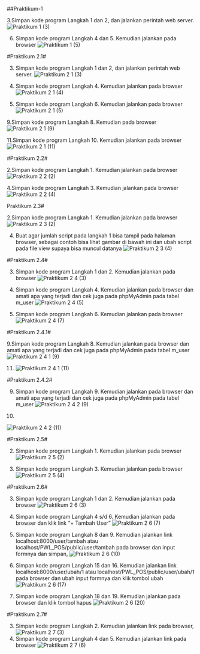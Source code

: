 ##Praktikum-1

3.Simpan kode program Langkah 1 dan 2, dan jalankan perintah web server.
![Praktikum 1 (3)](https://github.com/aryawildhani13/PWL2024/assets/91382582/81971cce-9188-4fd2-9f4c-3bf38ed2f8dc)

6. Simpan kode program Langkah 4 dan 5. Kemudian jalankan pada browser
![Praktikum 1 (5)](https://github.com/aryawildhani13/PWL2024/assets/91382582/438fd778-ca18-4d4a-a346-247bcfecde38)

#Praktikum 2.1#

3. Simpan kode program Langkah 1 dan 2, dan jalankan perintah web server.
![Praktikum 2 1 (3)](https://github.com/aryawildhani13/PWL2024/assets/91382582/2eeb6ac1-0e57-4737-8b7c-042f1acfff95)

4. Simpan kode program Langkah 4. Kemudian jalankan pada browser
![Praktikum 2 1 (4)](https://github.com/aryawildhani13/PWL2024/assets/91382582/721a1a2c-2752-4306-aaee-7d60d6678aec)

7. Simpan kode program Langkah 6. Kemudian jalankan pada browser 
![Praktikum 2 1 (5)](https://github.com/aryawildhani13/PWL2024/assets/91382582/0072fb43-7d96-4a6b-b76a-52a056cc0e64)

9.Simpan kode program Langkah 8. Kemudian pada browser 
![Praktikum 2 1 (9)](https://github.com/aryawildhani13/PWL2024/assets/91382582/433d0f2f-ba91-4db7-b2c7-20ffeee2dcc3)

11.Simpan kode program Langkah 10. Kemudian jalankan pada browser
![Praktikum 2 1 (11)](https://github.com/aryawildhani13/PWL2024/assets/91382582/d161aa7e-dff8-4557-a279-5415bd8952bd)

#Praktikum 2.2#

2.Simpan kode program Langkah 1. Kemudian jalankan pada browser
![Praktikum 2 2 (2)](https://github.com/aryawildhani13/PWL2024/assets/91382582/10286b4f-b48d-4c04-bf2b-ac578883f89d)

4.Simpan kode program Langkah 3. Kemudian jalankan pada browser 
![Praktikum 2 2 (4)](https://github.com/aryawildhani13/PWL2024/assets/91382582/2a02d4d1-9f17-4c9c-904b-1a99190358ce)


Praktikum 2.3#

2.Simpan kode program Langkah 1. Kemudian jalankan pada browser 
![Praktikum 2 3 (2)](https://github.com/aryawildhani13/PWL2024/assets/91382582/53f69b6d-042f-4f25-810d-77d21810b744)

4. Buat agar jumlah script pada langkah 1 bisa tampil pada halaman browser, sebagai contoh bisa lihat gambar di bawah ini dan ubah script pada file view supaya bisa muncul datanya
![Praktikum 2 3 (4)](https://github.com/aryawildhani13/PWL2024/assets/91382582/5b90a196-608f-4c26-84ed-cdf52208d815)

#Praktikum 2.4#

3. Simpan kode program Langkah 1 dan 2. Kemudian jalankan pada browser 
![Praktikum 2 4 (3)](https://github.com/aryawildhani13/PWL2024/assets/91382582/c23dd063-93a8-4710-b8fe-a6aa385765d4)

5. Simpan kode program Langkah 4. Kemudian jalankan pada browser dan amati apa yang terjadi dan cek juga pada phpMyAdmin pada tabel m_user
![Praktikum 2 4 (5)](https://github.com/aryawildhani13/PWL2024/assets/91382582/bbed0e77-9e06-4c99-8c24-b328fd65bd8c)

7. Simpan kode program Langkah 6. Kemudian jalankan pada browser
![Praktikum 2 4 (7)](https://github.com/aryawildhani13/PWL2024/assets/91382582/52872219-ef1f-464d-903b-88622d9883c4)

#Praktikum 2.4.1#

9.Simpan kode program Langkah 8. Kemudian jalankan pada browser dan amati apa yang terjadi dan cek juga pada phpMyAdmin pada tabel m_user
![Praktikum 2 4 1 (9)](https://github.com/aryawildhani13/PWL2024/assets/91382582/2057aad4-f4ae-4251-b8b8-52511f2c2d7f)

11. ![Praktikum 2 4 1 (11)](https://github.com/aryawildhani13/PWL2024/assets/91382582/d1bcc305-3893-4737-adf5-fb442123293c)

#Praktikum 2.4.2#

9. Simpan kode program Langkah 9. Kemudian jalankan pada browser dan amati apa yang terjadi dan cek juga pada phpMyAdmin pada tabel m_user
![Praktikum 2 4 2 (9)](https://github.com/aryawildhani13/PWL2024/assets/91382582/e82ede60-ff48-474b-a986-0a9d1836e4d2)

11.
![Praktikum 2 4 2 (11)](https://github.com/aryawildhani13/PWL2024/assets/91382582/ceb86a48-fddc-426d-8aaa-09608ca0a5f2)

#Praktikum 2.5#

2. Simpan kode program Langkah 1. Kemudian jalankan pada browser 
![Praktikum 2 5 (2)](https://github.com/aryawildhani13/PWL2024/assets/91382582/e75d1c54-1593-4fe6-b6fd-6a33e42f7d22)

4. Simpan kode program Langkah 3. Kemudian jalankan pada browser 
![Praktikum 2 5 (4)](https://github.com/aryawildhani13/PWL2024/assets/91382582/d6397da4-66a8-4446-a554-fdc41805bdcb)

#Praktikum 2.6#

3. Simpan kode program Langkah 1 dan 2. Kemudian jalankan pada browser
![Praktikum 2 6 (3)](https://github.com/aryawildhani13/PWL2024/assets/91382582/e3f1b1af-9187-46b3-b399-d53a06920b04)

7. Simpan kode program Langkah 4 s/d 6. Kemudian jalankan pada browser dan klik link
“+ Tambah User” 
![Praktikum 2 6 (7)](https://github.com/aryawildhani13/PWL2024/assets/91382582/8e2df701-ad3a-4537-8d9c-1a43e93ba1ea)

10. Simpan kode program Langkah 8 dan 9. Kemudian jalankan link localhost:8000/user/tambah atau localhost/PWL_POS/public/user/tambah pada browser dan input formnya dan simpan, 
![Praktikum 2 6 (10)](https://github.com/aryawildhani13/PWL2024/assets/91382582/3e011eb9-9c00-4388-ae06-00b47d36d925)

17. Simpan kode program Langkah 15 dan 16. Kemudian jalankan link localhost:8000/user/ubah/1 atau localhost/PWL_POS/public/user/ubah/1 pada browser dan ubah input formnya dan klik tombol ubah
![Praktikum 2 6 (17)](https://github.com/aryawildhani13/PWL2024/assets/91382582/35ec7770-5bb1-4046-a946-0da4038ae3df)

20. Simpan kode program Langkah 18 dan 19. Kemudian jalankan pada browser dan klik tombol hapus
![Praktikum 2 6 (20)](https://github.com/aryawildhani13/PWL2024/assets/91382582/1e13242a-0ab2-45b9-b668-00051a4e1c5b)

#Praktikum 2.7#

3. Simpan kode program Langkah 2. Kemudian jalankan link pada browser,
![Praktikum 2 7 (3)](https://github.com/aryawildhani13/PWL2024/assets/91382582/ab1ecfd7-e848-4245-b0ef-c1b168a92fd6)
6. Simpan kode program Langkah 4 dan 5. Kemudian jalankan link pada browser
![Praktikum 2 7 (6)](https://github.com/aryawildhani13/PWL2024/assets/91382582/b8f3acea-2114-477d-ba25-e4f0f2a79a8a)
